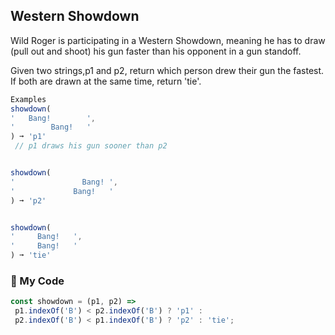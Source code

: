 ## Western Showdown

Wild Roger is participating in a Western Showdown, meaning he has to draw (pull out and shoot) his gun faster than his opponent in a gun standoff.

Given two strings,p1 and p2, return which person drew their gun the fastest. If both are drawn at the same time, return 'tie'.
```js
Examples
showdown(
'   Bang!        ',
'        Bang!   '
) ➞ 'p1'
 // p1 draws his gun sooner than p2


showdown(
'               Bang! ',
'             Bang!   '
) ➞ 'p2'


showdown(
'     Bang!   ',
'     Bang!   '
) ➞ 'tie'
```
### :leaves: My Code
```js
const showdown = (p1, p2) => 
 p1.indexOf('B') < p2.indexOf('B') ? 'p1' :
 p2.indexOf('B') < p1.indexOf('B') ? 'p2' : 'tie';
```
